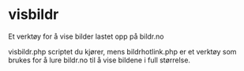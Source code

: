 visbildr
========

Et verktøy for å vise bilder lastet opp på bildr.no

visbildr.php scriptet du kjører, mens bildrhotlink.php er et verktøy som brukes for å lure bildr.no til å vise bildene i full størrelse.
